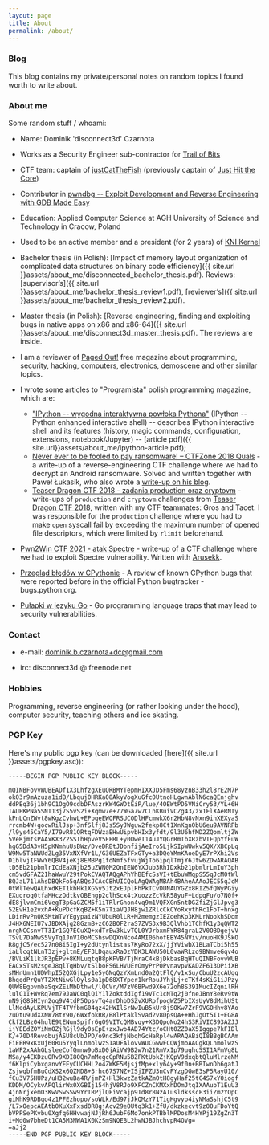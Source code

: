 ```yaml
---
layout: page
title: About
permalink: /about/
---
```


### Blog

This blog contains my private/personal notes on random topics I found worth to write about.

### About me

Some random stuff / whoami:

* Name: Dominik 'disconnect3d' Czarnota

* Works as a Security Engineer sub-contractor for [Trail of Bits](https://www.trailofbits.com/)

* CTF team: captain of [justCatTheFish](https://ctftime.org/team/33893) (previously captain of [Just Hit the Core](https://ctftime.org/team/13830))

* Contributor in [pwndbg -- Exploit Development and Reverse Engineering with GDB Made Easy](https://github.com/pwndbg/pwndbg)

* Education: Applied Computer Science at AGH University of Science and Technology in Cracow, Poland

* Used to be an active member and a president (for 2 years) of [KNI Kernel](http://kernel.fis.agh.edu.pl/)

* Bachelor thesis (in Polish): [Impact of memory layout organization of complicated data structures on binary code efficiency]({{ site.url }}assets/about_me/disconnected_bachelor_thesis.pdf). Reviews: [supervisor’s]({{ site.url }}assets/about_me/bachelor_thesis_review1.pdf), [reviewer’s]({{ site.url }}assets/about_me/bachelor_thesis_review2.pdf).

* Master thesis (in Polish): [Reverse engineering, finding and exploiting bugs in native apps on x86 and x86-64]({{ site.url }}assets/about_me/disconnect3d_master_thesis.pdf). The reviews are inside.

* I am a reviewer of [Paged Out!](https://pagedout.institute/) free magazine about programming, security, hacking, computers, electronics, demoscene and other similar topics.

* I wrote some articles to "Programista" polish programming magazine, which are:
  * ["IPython -- wygodna interaktywna powłoka Pythona"](https://programistamag.pl/ipython-wygodna-interaktywna-powloka-pythona/) (IPython -- Python enhanced interactive shell) -- describes IPython interactive shell and its features (history, magic commands, configuration, extensions, notebook/Jupyter) -- [article pdf]({{ site.url}}assets/about_me/ipython-article.pdf);
  * [Never ever to be fooled to pay ransomware! – CTFZone 2018 Quals](https://programistamag.pl/programista-7-2018-74/) - a write-up of a reverse-engineering CTF challenge where we had to decrypt an Android ransomware. Solved and written together with Paweł Łukasik, who also wrote a [write-up on his blog](https://ctfs.ghost.io/never-ever-be-fooled-to-pay-ransomware-ctfzone2018/).
  * [Teaser Dragon CTF 2018 - zadania production oraz cryptovm](https://programistamag.pl/programista-8-2018-75/) - write-ups of `production` and `cryptovm` challenges from [Teaser Dragon CTF 2018](https://ctftime.org/event/648), written with my CTF teammates: Gros and Tacet. I was responsible for the `production` challenge where you had to make `open` syscall fail by exceeding the maximum number of opened file descriptors, which were limited by `rlimit` beforehand.
* [Pwn2Win CTF 2021 - atak Spectre](https://programistamag.pl/programista-3-2021-97/#:~:text=Pwn2Win%20CTF%202021%20%E2%80%93%20atak%20Spectre) - write-up of a CTF challenge where we had to exploit Spectre vulnerability. Written with [Arusekk](https://github.com/Arusekk).
* [Przegląd błędów w CPythonie](https://szukaj.programistamag.pl/uuid/8202ea027c6b7810f4b62ec56f088cb478a53e9f) - A review of known CPython bugs that were reported before in the official Python bugtracker - bugs.python.org.
* [Pułapki w języku Go](https://szukaj.programistamag.pl/uuid/34796811fe73d50f4615a76ba993dba1c1ae383b) - Go programming language traps that may lead to security vulnerabilities.

### Contact

* e-mail: dominik.b.czarnota+dc@gmail.com

* irc: disconnect3d @ freenode.net

### Hobbies

Programming, reverse engineering (or rather looking under the hood), computer security, teaching others and ice skating.

### PGP Key

Here's my public pgp key (can be downloaded [here]({{ site.url }}assets/pgpkey.asc)):

```
-----BEGIN PGP PUBLIC KEY BLOCK-----

mQINBFovvWUBEADf1X3LhfzgXEuORBMYTepmHIXXJD5Fms68yznB33h2l8rE2M7P
ok03r9mAzuza1idB/Lbquj0HRKa08AkyVogXuGfc0UtnoHLgwnAblN6caQEnjghv
ddPEq36j1bh9C1OgO9cdbDFAszrKW4GWDtEiP/lue/4OEWtPD5VNiCry53/YL+6H
TAUPKPNa5SNT13j7S5vS2i+Xqmw7e+77WGa7w7CLnKBuiVCZg43/zx1FlXAeRNIy
kPnLCnZWvt8wKgzCvhwL+EPbqeEWOFRSUCODlHFcmwkX6r2HbN8vNxn9ihXEXyaS
rrcmb4W+gocwRilJsp+3nfSlfj8Js5SyJWguw2fekp8Ct1XnKqn0bU6eu9AVNRPb
/l9ys45CaY5/I79vR81QRtqFDWzaEHwUipvbHIx3yfdt/9l3U6hfMD2ZQomltjZW
5VeRjmtsPAAxKX3Z2SSIhHpveV5EFRL+y0OweI14uJYQGrRmTbXRzbVIFQpYfEuW
hgG5DdA3vH5pKNmhuUsBWz/DveDRBtJDbnfijAeIro5LjkSIpWUwkv5QX/XBCpLq
W9Nw5TaNWUdZLg35VxNXfVr1L/G36UEZaTFxGTy+a3DQeYMmKAoeDyE7rPXhi2Vs
D1blvjIFWwY6QBV4jeKj8EMBPg1foNmf5fvujWjTo6ipqlTmjY6Jtw6ZDwARAQAB
tD5Eb21pbmlrICdEaXNjb25uZWN0M2QnIEN6YXJub3RhIDxkb21pbmlrLmIuY3ph
cm5vdGFAZ21haWwuY29tPokCVAQTAQgAPhYhBEfcSsVI+tEbuWMqpS55qJcM0tWl
BQJaL71lAhsDBQkFo5qABQsJCAcCBhUICQoLAgQWAgMBAh4BAheAAAoJEC55qJcM
0tWlTewQALhxdKET1khHk1XG5y5Jt2xEJplFhPkTCvDUNAUYGZx8RIZ5fQWyPGiy
EXuoroq0tfaMHczOdtkvOBEhgp2clhScx4tXuozzZcVkR58yuF+LdpqFu/o7N0f+
dE8jlvmCmi6VegT3pGaGZCM5f1iTRlrGhon4vq9m1VQFXGn5ntDGZfiZjGlJpvg3
52EvH1e2vxhA+KuPDcfKqBZ+K5n7TiaVQJH8jw1ZRlcCkCYoRxythRc1FoT+hnxg
LDirRvPnQKSMtWTvYEgypaizNYUbuR0lLR+M2memgzIEZoehKp3KMLrNookhSDom
J4HX6NEIU7vJBDXAjg28GzmB+zC62BOF2raS7ZVS3x9B3QlVhb1TChfK1y3qQWT2
nrgNCCsnvTT3Ir1GQ7ECuXQ+xdTrEw3kLvTQL0YJrbxmFYR84graL2V0OBDgejvV
TSvL7DaMwS5VyTq1JnV10oMCShswDQXnNco4AMI06hofEBY45NViv/nuoHK9JSkO
R8gjC5/ec527n08i5IgI+y2dUtynlistas7KyRo72xX/jjYViwbX1BLaTCbi5h55
iaLlcqtNLnT3zj+gltmE/EF3LDqauxRaOzYDK3LAWU50L0vaWRLzo9BNmveGqv4o
/BVLiK1lkJR3pEPv+8KNLuqtqB8pKFVB/TjMraC4kBjDkbasBqHTuQINBFovvWUB
EACxSTsM2sgeJ8qlTqHbv/tSlboFS6LHVUErOmyPrP0PvnavpVKADZF613DPiiXB
sMHnUmn1UDWhpI52QXGjLpy1e5yGNqQzYXmLnd0a2QtFlQ/v1xSu/CbuU2zcAUgq
BhqqdPrQuYT2XtNiwGlOyls0a1pD68XTYper1krRouJYhjLj+cTKf4sKiG1iJPzy
QUW8EgpvmbaSqxZEiMbDthwl/lQCVr/M7zV6BPwd9X6e72oh8S39IMucIZqnilRH
lulC1I+WvRq7em79JaWC0qlQiY1lZoktddIgf19VTc1cNTq2j0fneJBnY8eRv9tW
nN9jG85HIyn2oq9V4tdP5OpsvTg4arDhbDSZvXURpfpogWZ5PbIXsUyV8dMihUSt
LlNedAyLKPUVjTF4TVfbmG04qz42HWIlSrNwIuB5kUr8jSOKw7ZrF9VGOHhv8YAo
2uDtu9UdXXNW78tY90/6WxfokRR/B8lPtaklSvad2v8DpsQA++HhJgOt5I1+EG8A
CkfZLBz04hulE9tENunSpjfr6gO9VITcQMBvqy+X3DQpoNo24hS3RiVIC893AZJJ
ijYEEdZOYiNmOZjRGjl9dy0sEpE+zxJwb4AD74Ytc/oCHt0ZZ0aX5Iggpe7kFIDl
K/+70D4RevobujASU8cUbJPD/o9nc3kfjNbqhGcHaRpl4wARAQABiQI8BBgBCAAm
FiEER9xKxUj60Ru5YyqlLnmolwzS1aUFAlovvWUCGwwFCQWjmoAACgkQLnmolwzS
1aWF2xAAhGLsleeCofQmnw9oBxD0jAiVW9B2w7n21RmVxIp79ughc5SI1AFmVg8L
MSa/y4EKDzuORv9XDI8OQn7mMegcGpRNu5BZFKtUbkZjKQpV9dxqbtQluMlrzeNM
f6KlpiCybxganvYEEyCUCHHL2o4ZWKE5MjsjfMp+xly64y+9f0n+BBIwnDh6gatJ
ZsjwqbfmBuCdXS2x6QZND8+3rhc67S7NZ+ISjIFZU3nCvPYzgDGwE3sP5RayU10/
fCu3V75HUPz/uH32wuBa4R/jmPZ+Hl3kwzZatkAZmOtH8gyHaf25tC4S7xY0iogf
KDDM/OCykvAPQlirWx0XGBIj154hjV8RJo9XFCZnCKMXxhDOmJtqIXAAubT1EuU3
4jnNrjxemO3KwVSwSSw9YrTRPjlQFiVcajp9Td8r8NzAIusldksscF3iiZm2YQpC
giMhK9RDBqo4z1PFEzhopo/soWLk/Ed97jJkQMzY71TigHgvyo4iyNMaSshjC5t9
/L7xOepcAEAtb0KuXxFxsd0R8gjAcv29eOUtq3k1+ZfU/dkzkecvt9z00uFDoYtQ
bVPPSePKvbu0Xgfq6HHvwajNJjRh6JubF6Mo7onkPTBblMPDosM4HYPj19ZgZn3T
i+Md0w7bheDt1CA5M3MWA1X0KzSm9NQEBL2hwNJBJhchvpR4OVg=
=aJj2
-----END PGP PUBLIC KEY BLOCK-----
```
